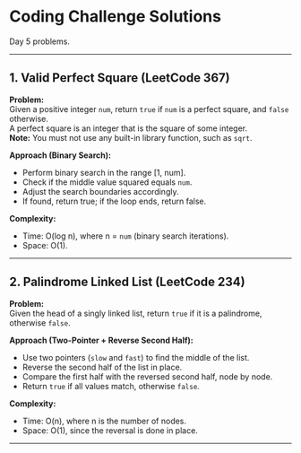 # Coding Challenge Solutions

Day 5 problems.

---

## 1. Valid Perfect Square (LeetCode 367)

**Problem:**  
Given a positive integer `num`, return `true` if `num` is a perfect square, and `false` otherwise.  
A perfect square is an integer that is the square of some integer.  
**Note:** You must not use any built-in library function, such as `sqrt`.

**Approach (Binary Search):**  
- Perform binary search in the range [1, num].  
- Check if the middle value squared equals `num`.  
- Adjust the search boundaries accordingly.  
- If found, return true; if the loop ends, return false.  

**Complexity:**  
- Time: O(log n), where n = `num` (binary search iterations).  
- Space: O(1).  

---

## 2. Palindrome Linked List (LeetCode 234)

**Problem:**  
Given the head of a singly linked list, return `true` if it is a palindrome, otherwise `false`.

**Approach (Two-Pointer + Reverse Second Half):**  
- Use two pointers (`slow` and `fast`) to find the middle of the list.  
- Reverse the second half of the list in place.  
- Compare the first half with the reversed second half, node by node.  
- Return `true` if all values match, otherwise `false`.  

**Complexity:**  
- Time: O(n), where n is the number of nodes.  
- Space: O(1), since the reversal is done in place.  

---
